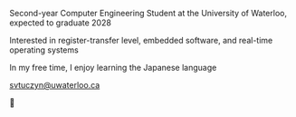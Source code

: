 Second-year Computer Engineering Student at the University of Waterloo, expected to graduate 2028

Interested in register-transfer level, embedded software, and real-time operating systems

In my free time, I enjoy learning the Japanese language

svtuczyn@uwaterloo.ca

🌸
